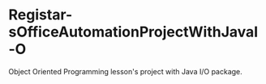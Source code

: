 # Registar-sOfficeAutomationProjectWithJavaI-O
Object Oriented Programming lesson's project with Java I/O package.
